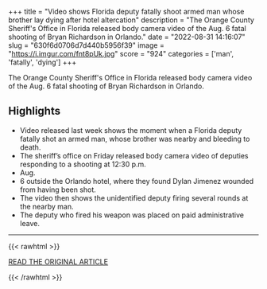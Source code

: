 +++
title = "Video shows Florida deputy fatally shoot armed man whose brother lay dying after hotel altercation"
description = "The Orange County Sheriff's Office in Florida released body camera video of the Aug. 6 fatal shooting of Bryan Richardson in Orlando."
date = "2022-08-31 14:16:07"
slug = "630f6d0706d7d440b5956f39"
image = "https://i.imgur.com/fnt8pUk.jpg"
score = "924"
categories = ['man', 'fatally', 'dying']
+++

The Orange County Sheriff's Office in Florida released body camera video of the Aug. 6 fatal shooting of Bryan Richardson in Orlando.

## Highlights

- Video released last week shows the moment when a Florida deputy fatally shot an armed man, whose brother was nearby and bleeding to death.
- The sheriff’s office on Friday released body camera video of deputies responding to a shooting at 12:30 p.m.
- Aug.
- 6 outside the Orlando hotel, where they found Dylan Jimenez wounded from having been shot.
- The video then shows the unidentified deputy firing several rounds at the nearby man.
- The deputy who fired his weapon was placed on paid administrative leave.

---

{{< rawhtml >}}
  <p class="article-category">
    <a target="_blank" href="https://www.nbcnews.com/news/us-news/video-shows-florida-deputy-fatally-shoot-armed-man-whose-brother-lay-d-rcna45283">READ THE ORIGINAL ARTICLE</a>
  </p>
{{< /rawhtml >}}
